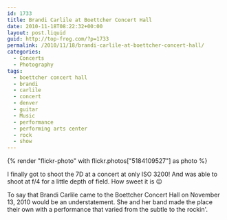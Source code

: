 ```yaml
---
id: 1733
title: Brandi Carlile at Boettcher Concert Hall
date: 2010-11-18T08:22:32+00:00
layout: post.liquid
guid: http://top-frog.com/?p=1733
permalink: /2010/11/18/brandi-carlile-at-boettcher-concert-hall/
categories:
  - Concerts
  - Photography
tags:
  - boettcher concert hall
  - brandi
  - carlile
  - concert
  - denver
  - guitar
  - Music
  - performance
  - performing arts center
  - rock
  - show
---
```

{% render "flickr-photo" with flickr.photos["5184109527"] as photo %}

I finally got to shoot the 7D at a concert at only ISO 3200! And was able to shoot at f/4 for a little depth of field. How sweet it is 😉

To say that Brandi Carlile came to the Boettcher Concert Hall on November 13, 2010 would be an understatement. She and her band made the place their own with a performance that varied from the subtle to the rockin'. 
